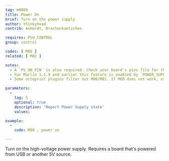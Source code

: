 ```yaml
---
tag: m0080
title: Power On
brief: Turn on the power supply
author: thinkyhead
contrib: AnHardt, Drachenkaetzchen

requires: PSU_CONTROL
group: control

codes: [ M80 ]
related: [ M81 ]

notes:
  - A `PS_ON_PIN` is also required. Check your board's pins file for the default.
  - For Marlin 1.1.9 and earlier this feature is enabled by `POWER_SUPPLY`.
  - Some octoprint plugins filter out M80/M81. If M80 does not work, use a plain serial terminal first prior reporting a bug.

parameters:
  -
    tag: S
    optional: true
    description: 'Report Power Supply state'
    values:

example:
  -
    code: M80 ; power on

---
```


Turn on the high-voltage power supply. Requires a board that's powered from USB or another 5V source.
